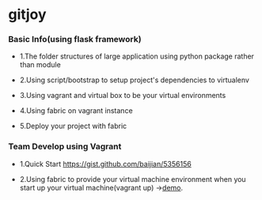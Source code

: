 gitjoy
===============

### Basic Info(using flask framework)

* 1.The folder structures of large application using python package rather than module

* 2.Using script/bootstrap to setup project's dependencies to virtualenv

* 3.Using vagrant and virtual box to be your virtual environments

* 4.Using fabric on vagrant instance

* 5.Deploy your project with fabric

### Team Develop using Vagrant

* 1.Quick Start
    <a href="https://gist.github.com/baijian/5356156">https://gist.github.com/baijian/5356156</a>

* 2.Using fabric to provide your virtual machine environment when 
    you start up your virtual machine(vagrant up)
    -><a href="http://joinjoy.me/blog/2013/04/14/use-fabric-to-deploy-your-vagrant-environment/">demo</a>.

